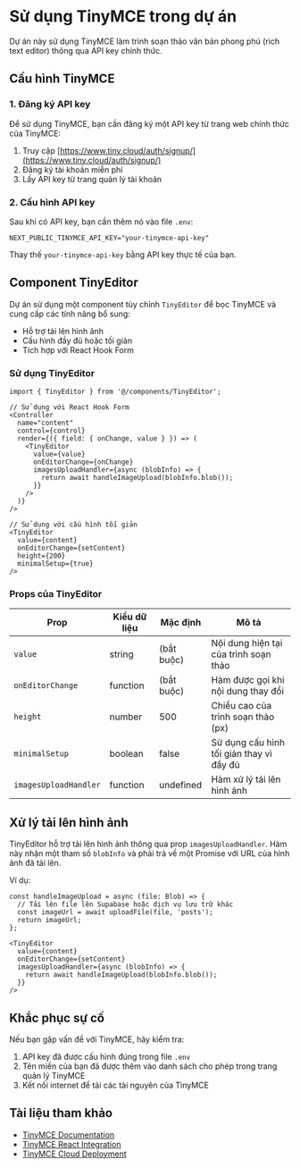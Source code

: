 # Sử dụng TinyMCE trong dự án

Dự án này sử dụng TinyMCE làm trình soạn thảo văn bản phong phú (rich text editor) thông qua API key chính thức.

## Cấu hình TinyMCE

### 1. Đăng ký API key

Để sử dụng TinyMCE, bạn cần đăng ký một API key từ trang web chính thức của TinyMCE:

1. Truy cập [https://www.tiny.cloud/auth/signup/](https://www.tiny.cloud/auth/signup/)
2. Đăng ký tài khoản miễn phí
3. Lấy API key từ trang quản lý tài khoản

### 2. Cấu hình API key

Sau khi có API key, bạn cần thêm nó vào file `.env`:

```
NEXT_PUBLIC_TINYMCE_API_KEY="your-tinymce-api-key"
```

Thay thế `your-tinymce-api-key` bằng API key thực tế của bạn.

## Component TinyEditor

Dự án sử dụng một component tùy chỉnh `TinyEditor` để bọc TinyMCE và cung cấp các tính năng bổ sung:

- Hỗ trợ tải lên hình ảnh
- Cấu hình đầy đủ hoặc tối giản
- Tích hợp với React Hook Form

### Sử dụng TinyEditor

```tsx
import { TinyEditor } from '@/components/TinyEditor';

// Sử dụng với React Hook Form
<Controller
  name="content"
  control={control}
  render={({ field: { onChange, value } }) => (
    <TinyEditor
      value={value}
      onEditorChange={onChange}
      imagesUploadHandler={async (blobInfo) => {
        return await handleImageUpload(blobInfo.blob());
      }}
    />
  )}
/>

// Sử dụng với cấu hình tối giản
<TinyEditor
  value={content}
  onEditorChange={setContent}
  height={200}
  minimalSetup={true}
/>
```

### Props của TinyEditor

| Prop | Kiểu dữ liệu | Mặc định | Mô tả |
|------|--------------|----------|-------|
| `value` | string | (bắt buộc) | Nội dung hiện tại của trình soạn thảo |
| `onEditorChange` | function | (bắt buộc) | Hàm được gọi khi nội dung thay đổi |
| `height` | number | 500 | Chiều cao của trình soạn thảo (px) |
| `minimalSetup` | boolean | false | Sử dụng cấu hình tối giản thay vì đầy đủ |
| `imagesUploadHandler` | function | undefined | Hàm xử lý tải lên hình ảnh |

## Xử lý tải lên hình ảnh

TinyEditor hỗ trợ tải lên hình ảnh thông qua prop `imagesUploadHandler`. Hàm này nhận một tham số `blobInfo` và phải trả về một Promise với URL của hình ảnh đã tải lên.

Ví dụ:

```tsx
const handleImageUpload = async (file: Blob) => {
  // Tải lên file lên Supabase hoặc dịch vụ lưu trữ khác
  const imageUrl = await uploadFile(file, 'posts');
  return imageUrl;
};

<TinyEditor
  value={content}
  onEditorChange={setContent}
  imagesUploadHandler={async (blobInfo) => {
    return await handleImageUpload(blobInfo.blob());
  }}
/>
```

## Khắc phục sự cố

Nếu bạn gặp vấn đề với TinyMCE, hãy kiểm tra:

1. API key đã được cấu hình đúng trong file `.env`
2. Tên miền của bạn đã được thêm vào danh sách cho phép trong trang quản lý TinyMCE
3. Kết nối internet để tải các tài nguyên của TinyMCE

## Tài liệu tham khảo

- [TinyMCE Documentation](https://www.tiny.cloud/docs/)
- [TinyMCE React Integration](https://www.tiny.cloud/docs/integrations/react/)
- [TinyMCE Cloud Deployment](https://www.tiny.cloud/docs/cloud-deployment-guide/)
